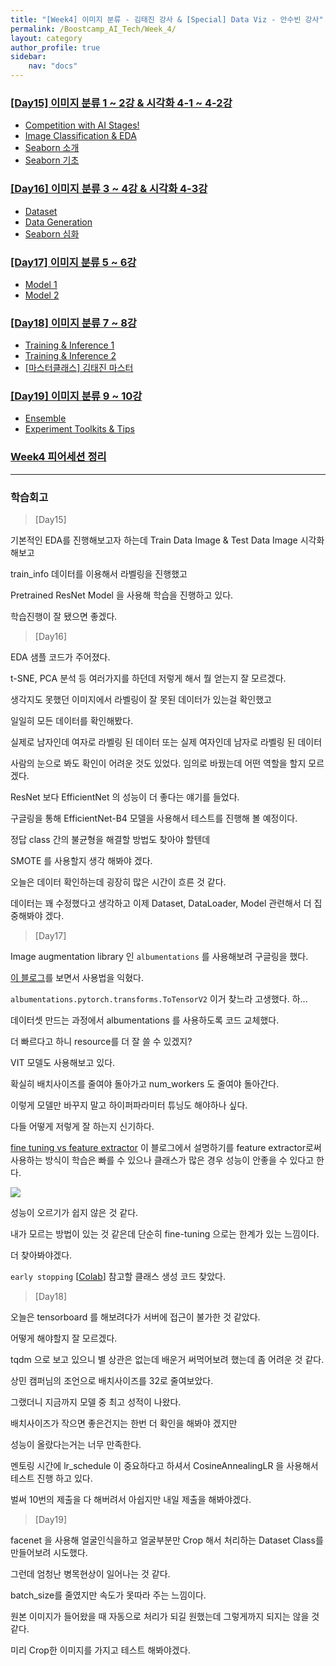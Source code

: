 ```yaml
---
title: "[Week4] 이미지 분류 - 김태진 강사 & [Special] Data Viz - 안수빈 강사"
permalink: /Boostcamp_AI_Tech/Week_4/
layout: category
author_profile: true
sidebar:
    nav: "docs"
---
```


### [[Day15] 이미지 분류 1 ~ 2강 & 시각화 4-1 ~ 4-2강](https://raki-1203.github.io/boostcamp_ai_tech/week_4/README15/)

- [Competition with AI Stages!](https://raki-1203.github.io/boostcamp_ai_tech/week_4/01.-Competition-with-AI-Stages!/)
- [Image Classification & EDA](https://raki-1203.github.io/boostcamp_ai_tech/week_4/02.-Image-Classification-&-EDA/)
- [Seaborn 소개](https://raki-1203.github.io/boostcamp_ai_tech/week_4/03.-Seaborn-Intro/)
- [Seaborn 기초](https://raki-1203.github.io/boostcamp_ai_tech/week_4/04.-Seaborn-Basic/)

### [[Day16] 이미지 분류 3 ~ 4강 & 시각화 4-3강](https://raki-1203.github.io/boostcamp_ai_tech/week_4/README16/)

- [Dataset](https://raki-1203.github.io/boostcamp_ai_tech/week_4/01.-Dataset/)
- [Data Generation](https://raki-1203.github.io/boostcamp_ai_tech/week_4/02.-Data-Generation/)
- [Seaborn 심화](https://raki-1203.github.io/boostcamp_ai_tech/week_4/03.-Seaborn-deep/)

### [[Day17] 이미지 분류 5 ~ 6강](https://raki-1203.github.io/boostcamp_ai_tech/week_4/README17/)

- [Model 1](https://raki-1203.github.io/boostcamp_ai_tech/week_4/01.-Model-1/)
- [Model 2](https://raki-1203.github.io/boostcamp_ai_tech/week_4/02.-Model-2/)

### [[Day18] 이미지 분류 7 ~ 8강](https://raki-1203.github.io/boostcamp_ai_tech/week_4/README18/)

- [Training & Inference 1](https://raki-1203.github.io/boostcamp_ai_tech/week_4/01.-Training-&-Inference-1/)
- [Training & Inference 2](https://raki-1203.github.io/boostcamp_ai_tech/week_4/02.-Training-&-Inference-2/)
- [[마스터클래스] 김태진 마스터](https://raki-1203.github.io/boostcamp_ai_tech/week_4/MasterClass-KimTaeJin-Professor/)

### [[Day19] 이미지 분류 9 ~ 10강](https://raki-1203.github.io/boostcamp_ai_tech/week_4/README19/)

- [Ensemble](https://raki-1203.github.io/boostcamp_ai_tech/week_4/01.-Ensemble/)
- [Experiment Toolkits & Tips](https://raki-1203.github.io/boostcamp_ai_tech/week_4/02.-Experiment-Toolkits-&-Tips/)

### [Week4 피어세션 정리](https://github.com/raki-1203/Boostcamp_2st_Hot6/tree/main/Meetup-log/week4)

---
### 학습회고

> [Day15]

기본적인 EDA를 진행해보고자 하는데 Train Data Image & Test Data Image 시각화 해보고

train_info 데이터를 이용해서 라벨링을 진행했고

Pretrained ResNet Model 을 사용해 학습을 진행하고 있다.

학습진행이 잘 됐으면 좋겠다.

> [Day16]

EDA 샘플 코드가 주어졌다.

t-SNE, PCA 분석 등 여러가지를 하던데 저렇게 해서 뭘 얻는지 잘 모르겠다.

생각지도 못했던 이미지에서 라벨링이 잘 못된 데이터가 있는걸 확인했고

일일히 모든 데이터를 확인해봤다.

실제로 남자인데 여자로 라벨링 된 데이터 또는 실제 여자인데 남자로 라벨링 된 데이터

사람의 눈으로 봐도 확인이 어려운 것도 있었다. 임의로 바꿨는데 어떤 역할을 할지 모르겠다.

ResNet 보다 EfficientNet 의 성능이 더 좋다는 얘기를 들었다.

구글링을 통해 EfficientNet-B4 모델을 사용해서 테스트를 진행해 볼 예정이다.

정답 class 간의 불균형을 해결할 방법도 찾아야 할텐데

SMOTE 를 사용할지 생각 해봐야 겠다.

오늘은 데이터 확인하는데 굉장히 많은 시간이 흐른 것 같다.

데이터는 꽤 수정했다고 생각하고 이제 Dataset, DataLoader, Model 관련해서 더 집중해봐야 겠다.

> [Day17]

Image augmentation library 인 `albumentations` 를 사용해보려 구글링을 했다.

[이 블로그](https://hoya012.github.io/blog/albumentation_tutorial/)를 보면서 사용법을 익혔다.

`albumentations.pytorch.transforms.ToTensorV2` 이거 찾느라 고생했다. 하...

데이터셋 만드는 과정에서 albumentations 를 사용하도록 코드 교체했다.

더 빠르다고 하니 resource를 더 잘 쓸 수 있겠지?

VIT 모델도 사용해보고 있다.

확실히 배치사이즈를 줄여야 돌아가고 num_workers 도 줄여야 돌아간다.

이렇게 모델만 바꾸지 말고 하이퍼파라미터 튜닝도 해야하나 싶다.

다들 어떻게 저렇게 잘 하는지 신기하다.

[fine tuning vs feature extractor](https://ndb796.tistory.com/552) 이 블로그에서 설명하기를 feature extractor로써 사용하는 방식이 학습은 빠를 수 있으나 클래스가 많은 경우 성능이 안좋을 수 있다고 한다.

![]({{site.url}}/assets/images/2021-08-25-21-57-23.png)

성능이 오르기가 쉽지 않은 것 같다.

내가 모르는 방법이 있는 것 같은데 단순히 fine-tuning 으로는 한계가 있는 느낌이다.

더 찾아봐야겠다.

`early stopping` [[Colab](https://colab.research.google.com/github/sanchit2843/MLBasics/blob/master/IntelClassificationKaggle/Pytorch%20transfer%20learning%20tutorial%20%5B93%25acc%5D.ipynb#scrollTo=6bOxW-Epbi4E)] 참고할 클래스 생성 코드 찾았다.

> [Day18]

오늘은 tensorboard 를 해보려다가 서버에 접근이 불가한 것 같았다.

어떻게 해야할지 잘 모르겠다.

tqdm 으로 보고 있으니 별 상관은 없는데 배운거 써먹어보려 했는데 좀 어려운 것 같다.

상민 캠퍼님의 조언으로 배치사이즈를 32로 줄여보았다.

그랬더니 지금까지 모델 중 최고 성적이 나왔다.

배치사이즈가 작으면 좋은건지는 한번 더 확인을 해봐야 겠지만

성능이 올랐다는거는 너무 만족한다.

멘토링 시간에 lr_schedule 이 중요하다고 하셔서 CosineAnnealingLR 을 사용해서 테스트 진행 하고 있다.

벌써 10번의 제출을 다 해버려서 아쉽지만 내일 제출을 해봐야겠다.

> [Day19]

facenet 을 사용해 얼굴인식을하고 얼굴부분만 Crop 해서 처리하는 Dataset Class를 만들어보려 시도했다.

그런데 엄청난 병목현상이 일어나는 것 같다.

batch_size를 줄였지만 속도가 못따라 주는 느낌이다.

원본 이미지가 들어왔을 때 자동으로 처리가 되길 원했는데 그렇게까지 되지는 않을 것 같다.

미리 Crop한 이미지를 가지고 테스트 해봐야겠다.